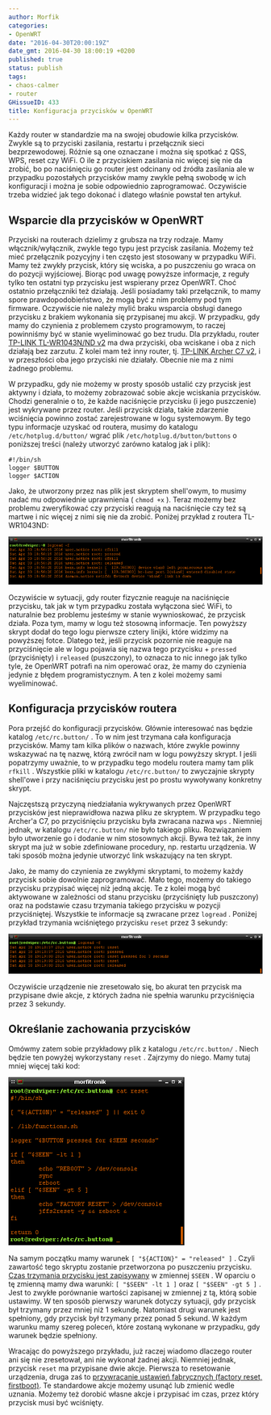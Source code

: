 ```yaml
---
author: Morfik
categories:
- OpenWRT
date: "2016-04-30T20:00:19Z"
date_gmt: 2016-04-30 18:00:19 +0200
published: true
status: publish
tags:
- chaos-calmer
- router
GHissueID: 433
title: Konfiguracja przycisków w OpenWRT
---
```


Każdy router w standardzie ma na swojej obudowie kilka przycisków. Zwykle są to przyciski zasilania,
restartu i przełącznik sieci bezprzewodowej. Różnie są one oznaczane i można się spotkać z QSS, WPS,
reset czy WiFi. O ile z przyciskiem zasilania nic więcej się nie da zrobić, bo po naciśnięciu go
router jest odcinany od źródła zasilania ale w przypadku pozostałych przycisków mamy zwykle pełną
swobodę w ich konfiguracji i można je sobie odpowiednio zaprogramować. Oczywiście trzeba widzieć jak
tego dokonać i dlatego właśnie powstał ten artykuł.

<!--more-->
## Wsparcie dla przycisków w OpenWRT

Przyciski na routerach dzielimy z grubsza na trzy rodzaje. Mamy włącznik/wyłącznik, zwykle tego typu
jest przycisk zasilania. Możemy też mieć przełącznik pozycyjny i ten często jest stosowany w
przypadku WiFi. Mamy też zwykły przycisk, który się wciska, a po puszczeniu go wraca on do pozycji
wyjściowej. Biorąc pod uwagę powyższe informacje, z reguły tylko ten ostatni typ przycisku jest
wspierany przez OpenWRT. Choć ostatnio przełączniki też działają. Jeśli posiadamy taki przełącznik,
to mamy spore prawdopodobieństwo, że mogą być z nim problemy pod tym firmware. Oczywiście nie należy
mylić braku wsparcia obsługi danego przycisku z brakiem wykonania się przypisanej mu akcji. W
przypadku, gdy mamy do czynienia z problemem czysto programowym, to raczej powinniśmy być w stanie
wyeliminować go bez trudu. Dla przykładu, router [TP-LINK TL-WR1043N/ND
v2](http://www.tp-link.com.pl/products/details/TL-WR1043ND.html) ma dwa przyciski, oba wciskane i
oba z nich działają bez zarzutu. Z kolei mam też inny router, tj. [TP-LINK Archer C7
v2](http://www.tp-link.com.pl/products/details/Archer-C7.html), i w przeszłości oba jego przyciski
nie działały. Obecnie nie ma z nimi żadnego problemu.

W przypadku, gdy nie możemy w prosty sposób ustalić czy przycisk jest aktywny i działa, to możemy
zobrazować sobie akcje wciskania przycisków. Chodzi generalnie o to, że każde naciśnięcie przycisku
(i jego puszczenie) jest wykrywane przez router. Jeśli przycisk działa, takie zdarzenie wciśnięcia
powinno zostać zarejestrowane w logu systemowym. By tego typu informacje uzyskać od routera, musimy
do katalogu `/etc/hotplug.d/button/` wgrać plik `/etc/hotplug.d/button/buttons` o poniższej treści
(należy utworzyć zarówno katalog jak i plik):

    #!/bin/sh
    logger $BUTTON
    logger $ACTION

Jako, że utworzony przez nas plik jest skryptem shell'owym, to musimy nadać mu odpowiednie
uprawnienia ( `chmod +x` ). Teraz możemy bez problemu zweryfikować czy przyciski reagują na
naciśnięcie czy też są martwe i nic więcej z nimi się nie da zrobić. Poniżej przykład z routera
TL-WR1043ND:

![test-dzialanie-przyciskow-openwrt-router](/img/2016/04/1.test-dzialanie-przyciskow-openwrt-router.png#huge)

Oczywiście w sytuacji, gdy router fizycznie reaguje na naciśnięcie przycisku, tak jak w tym
przypadku została wyłączona sieć WiFi, to naturalnie bez problemu jesteśmy w stanie wywnioskować, że
przycisk działa. Poza tym, mamy w logu też stosowną informacje. Ten powyższy skrypt dodał do tego
logu pierwsze cztery linijki, które widzimy na powyższej fotce. Dlatego też, jeśli przycisk pozornie
nie reaguje na przyciśnięcie ale w logu pojawia się nazwa tego przycisku + `pressed` (przyciśnięty)
i `released` (puszczony), to oznacza to nic innego jak tylko tyle, że OpenWRT potrafi na nim
operować oraz, że mamy do czynienia jedynie z błędem programistycznym. A ten z kolei możemy sami
wyeliminować.

## Konfiguracja przycisków routera

Pora przejść do konfiguracji przycisków. Głównie interesować nas będzie katalog `/etc/rc.button/` .
To w nim jest trzymana cała konfiguracja przycisków. Mamy tam kilka plików o nazwach, które zwykle
powinny wskazywać na tę nazwę, którą zwrócił nam w logu powyższy skrypt. I jeśli popatrzymy uważnie,
to w przypadku tego modelu routera mamy tam plik `rfkill` . Wszystkie pliki w katalogu
`/etc/rc.button/` to zwyczajnie skrypty shell'owe i przy naciśnięciu przycisku jest po prostu
wywoływany konkretny skrypt.

Najczęstszą przyczyną niedziałania wykrywanych przez OpenWRT przycisków jest nieprawidłowa nazwa
pliku ze skryptem. W przypadku tego Archer'a C7, po przyciśnięciu przycisku była zwracana nazwa
`wps` . Niemniej jednak, w katalogu `/etc/rc.button/` nie było takiego pliku. Rozwiązaniem było
utworzenie go i dodanie w nim stosownych akcji. Bywa też tak, że inny skrypt ma już w sobie
zdefiniowane procedury, np. restartu urządzenia. W taki sposób można jedynie utworzyć link
wskazujący na ten skrypt.

Jako, że mamy do czynienia ze zwykłymi skryptami, to możemy każdy przycisk sobie dowolnie
zaprogramować. Mało tego, możemy do takiego przycisku przypisać więcej niż jedną akcję. Te z kolei
mogą być aktywowane w zależności od stanu przycisku (przyciśnięty lub puszczony) oraz na podstawie
czasu trzymania takiego przycisku w pozycji przyciśniętej. Wszystkie te informacje są zwracane przez
`logread` . Poniżej przykład trzymania wciśniętego przycisku `reset` przez 3 sekundy:

![test-przyciskow-czas-openwrt-router](/img/2016/04/2.test-przyciskow-czas-openwrt-router.png#huge)

Oczywiście urządzenie nie zresetowało się, bo akurat ten przycisk ma przypisane dwie akcje, z
których żadna nie spełnia warunku przyciśnięcia przez 3 sekundy.

## Określanie zachowania przycisków

Omówmy zatem sobie przykładowy plik z katalogu `/etc/rc.button/` . Niech będzie ten powyżej
wykorzystany `reset` . Zajrzymy do niego. Mamy tutaj mniej więcej taki kod:

![akcje-przypisane-do-przyciskow-openwrt-router](/img/2016/04/3.akcje-przypisane-do-przyciskow-openwrt-router.png#medium)

Na samym początku mamy warunek `[ "${ACTION}" = "released" ]` . Czyli zawartość tego skryptu
zostanie przetworzona po puszczeniu przycisku. [Czas trzymania przycisku jest
zapisywany](https://wiki.openwrt.org/doc/howto/hardware.button) w zmiennej `$SEEN` . W oparciu o tę
zmienną mamy dwa warunki: `[ "$SEEN" -lt 1 ]` oraz `[ "$SEEN" -gt 5 ]` . Jest to zwykłe porównanie
wartości zapisanej w zmiennej z tą, którą sobie ustawimy. W ten sposób pierwszy warunek dotyczy
sytuacji, gdy przycisk był trzymany przez mniej niż 1 sekundę. Natomiast drugi warunek jest
spełniony, gdy przycisk był trzymany przez ponad 5 sekund. W każdym warunku mamy szereg poleceń,
które zostaną wykonane w przypadku, gdy warunek będzie spełniony.

Wracając do powyższego przykładu, już raczej wiadomo dlaczego router ani się nie zresetował, ani nie
wykonał żadnej akcji. Niemniej jednak, przycisk `reset` ma przypisane dwie akcje. Pierwsza to
resetowanie urządzenia, druga zaś to [przywracanie ustawień fabrycznych (factory reset,
firstboot)](/post/reset-ustawien-w-openwrt-firstboot/). Te standardowe akcje możemy
usunąć lub zmienić wedle uznania. Możemy też dorobić własne akcje i przypisać im czas, przez który
przycisk musi być wciśnięty.
